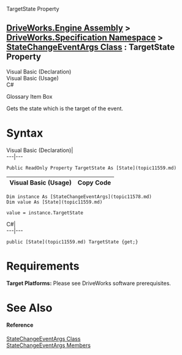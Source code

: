 TargetState Property   
  
[DriveWorks.Engine Assembly](topic2156.md) > [DriveWorks.Specification Namespace](topic10764.md) > [StateChangeEventArgs Class](topic11578.md) : TargetState Property  
---  
  
Visual Basic (Declaration)    
Visual Basic (Usage)    
C# 

Glossary Item Box

Gets the state which is the target of the event. 

# Syntax

Visual Basic (Declaration)|   
---|---  
      
    
    Public ReadOnly Property TargetState As [State](topic11559.md)  
  
Visual Basic (Usage)| Copy Code  
---|---  
      
    
    Dim instance As [StateChangeEventArgs](topic11578.md)
    Dim value As [State](topic11559.md)
     
    value = instance.TargetState  
  
C#|   
---|---  
      
    
    public [State](topic11559.md) TargetState {get;}  
  
# Requirements

**Target Platforms:** Please see DriveWorks software prerequisites.

# See Also

#### Reference

[StateChangeEventArgs Class](topic11578.md)   
[StateChangeEventArgs Members](topic11579.md)


